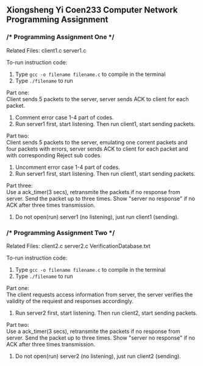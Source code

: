 ## Xiongsheng Yi Coen233 Computer Network Programming Assignment

### /*      Programming Assignment One     */
Related Files: 
client1.c     server1.c 

To-run instruction code: 
1. Type   `gcc -o filename filename.c`   to compile in the terminal
2. Type   `./filename`    to run

Part one:  
Client sends 5 packets to the server, server sends ACK to client for each packet.
1. Comment error case 1-4 part of codes.
2. Run server1 first, start listening. Then run client1, start sending packets.

Part two:  
Client sends 5 packets to the server, emulating one corrent packets and four packets with errors,
server sends ACK to client for each packet and with corresponding Reject sub codes.
1. Uncomment error case 1-4 part of codes.
2. Run server1 first, start listening. Then run client1, start sending packets.

Part three:  
Use a ack_timer(3 secs), retransmite the packets if no response from server. Send the packet up to three times.
Show "server no response" if no ACK after three times transmission. 
1. Do not open(run) server1 (no listening), just run client1 (sending). 

### /*      Programming Assignment Two     */
Related Files: 
client2.c     server2.c     VerificationDatabase.txt

To-run instruction code: 
1. Type   `gcc -o filename filename.c`   to compile in the terminal
2. Type   `./filename`    to run

Part one:  
The client requests access information from server, the server verifies the validity of the requiest and responses accordingly. 
1. Run server2 first, start listening. Then run client2, start sending packets.

Part two:  
Use a ack_timer(3 secs), retransmite the packets if no response from server. Send the packet up to three times.
Show "server no response" if no ACK after three times transmission. 
1. Do not open(run) server2 (no listening), just run client2 (sending). 
